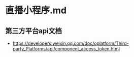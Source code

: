 # 直播小程序.md

## 第三方平台api文档
* https://developers.weixin.qq.com/doc/oplatform/Third-party_Platforms/api/component_access_token.html